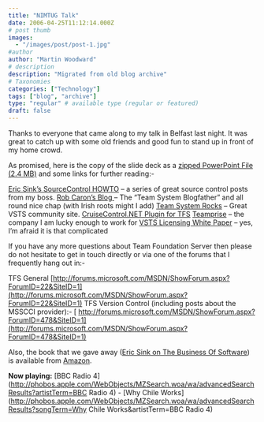 ```yaml
---
title: "NIMTUG Talk"
date: 2006-04-25T11:12:14.000Z
# post thumb
images:
  - "/images/post/post-1.jpg"
#author
author: "Martin Woodward"
# description
description: "Migrated from old blog archive"
# Taxonomies
categories: ["Technology"]
tags: ["blog", "archive"]
type: "regular" # available type (regular or featured)
draft: false
---
```


Thanks to everyone that came along to my talk in Belfast last night.  It was great to catch up with some old friends and good fun to stand up in front of my home crowd.

As promised, here is the copy of the slide deck as a [zipped PowerPoint File (2.4 MB)](http://www.woodwardweb.com/blog/SourceControl101WithTFS_BELFAST.zip) and some links for further reading:-

[Eric Sink’s SourceControl HOWTO](http://software.ericsink.com/scm/source_control.html) – a series of great source control posts from my boss. 
[Rob Caron’s Blog ](http://blogs.msdn.com/robcaron/default.aspx)– The “Team System Blogfather” and all round nice chap (with Irish roots might I add)
[Team System Rocks](http://teamsystemrocks.com/default.aspx) – Great VSTS community site.
[CruiseControl.NET Plugin for TFS](http://vstsplugins.sourceforge.net/)
[Teamprise](http://www.teamprise.com/) – the company I am lucky enough to work for
[VSTS Licensing White Paper](http://www.microsoft.com/downloads/details.aspx?familyid=1FA86E00-F0A3-4290-9DA9-6E0378A3A3C5&displaylang=en) – yes, I’m afraid it is that complicated

If you have any more questions about Team Foundation Server then please do not hesitate to get in touch directly or via one of the forums that I frequently hang out in:-

TFS General
[http://forums.microsoft.com/MSDN/ShowForum.aspx?ForumID=22&SiteID=1](http://forums.microsoft.com/MSDN/ShowForum.aspx?ForumID=22&SiteID=1)
TFS Version Control (including posts about the MSSCCI provider):- [
http://forums.microsoft.com/MSDN/ShowForum.aspx?ForumID=478&SiteID=1](http://forums.microsoft.com/MSDN/ShowForum.aspx?ForumID=478&SiteID=1)

Also, the book that we gave away ([Eric Sink on The Business Of Software](http://www.amazon.co.uk/exec/obidos/ASIN/1590596234/woodwardwebcom)) is available from [Amazon](http://www.amazon.co.uk/exec/obidos/ASIN/1590596234/woodwardwebcom).

**Now playing:** [BBC Radio 4](http://phobos.apple.com/WebObjects/MZSearch.woa/wa/advancedSearchResults?artistTerm=BBC Radio 4) - [Why Chile Works](http://phobos.apple.com/WebObjects/MZSearch.woa/wa/advancedSearchResults?songTerm=Why Chile Works&artistTerm=BBC Radio 4)